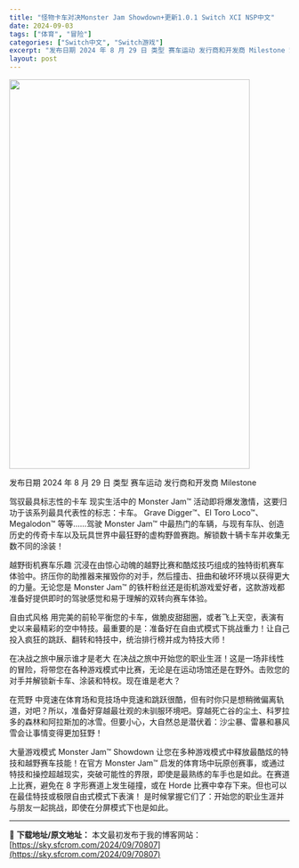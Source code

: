 ```yaml
---
title: "怪物卡车对决Monster Jam Showdown+更新1.0.1 Switch XCI NSP中文"
date: 2024-09-03
tags: ["体育", "冒险"]
categories: ["Switch中文", "Switch游戏"]
excerpt: "发布日期 2024 年 8 月 29 日 类型 赛车运动 发行商和开发商 Milestone 驾驭最具标志性的卡车 现实生活中的 Monster Jam™ 活动即将爆发激情，这要归功于该系列最具代表性的标志：卡车。 Grave Digger™、El Toro Loco™、Megalodon™ 等等…&hellip;"
layout: post
---
```


<img class="aligncenter size-full wp-image-70808" src="https://sky.sfcrom.com/wp-content/uploads/2024/09/2024090304595015.webp" alt="" width="432" height="700" />

发布日期	2024 年 8 月 29 日
类型	赛车运动
发行商和开发商 Milestone

驾驭最具标志性的卡车
现实生活中的 Monster Jam™ 活动即将爆发激情，这要归功于该系列最具代表性的标志：卡车。 Grave Digger™、El Toro Loco™、Megalodon™ 等等……驾驶 Monster Jam™ 中最热门的车辆，与现有车队、创造历史的传奇卡车以及玩具世界中最狂野的虚构野兽赛跑。解锁数十辆卡车并收集无数不同的涂装！

越野街机赛车乐趣
沉浸在由惊心动魄的越野比赛和酷炫技巧组成的独特街机赛车体验中。挤压你的助推器来摧毁你的对手，然后撞击、扭曲和破坏环境以获得更大的力量。无论您是 Monster Jam™ 的铁杆粉丝还是街机游戏爱好者，这款游戏都准备好提供即时的驾驶感觉和易于理解的双转向赛车体验。

自由式风格
用完美的前轮平衡您的卡车，做脆皮甜甜圈，或者飞上天空，表演有史以来最精彩的空中特技。最重要的是：准备好在自由式模式下挑战重力！让自己投入疯狂的跳跃、翻转和特技中，统治排行榜并成为特技大师！

在决战之旅中展示谁才是老大
在决战之旅中开始您的职业生涯！这是一场非线性的冒险，将带您在各种游戏模式中比赛，无论是在运动场馆还是在野外。击败您的对手并解锁新卡车、涂装和特权。现在谁是老大？

在荒野
中竞速在体育场和竞技场中竞速和跳跃很酷，但有时你只是想稍微偏离轨道，对吧？所以，准备好穿越最壮观的未驯服环境吧。穿越死亡谷的尘土、科罗拉多的森林和阿拉斯加的冰雪。但要小心，大自然总是潜伏着：沙尘暴、雷暴和暴风雪会让事情变得更加狂野！

大量游戏模式
Monster Jam™ Showdown 让您在多种游戏模式中释放最酷炫的特技和越野赛车技能！在官方 Monster Jam™ 启发的体育场中玩原创赛事，或通过特技和操控超越现实，突破可能性的界限，即使是最熟练的车手也是如此。在赛道上比赛，避免在 8 字形赛道上发生碰撞，或在​​ Horde 比赛中幸存下来。但也可以在最佳特技或极限自由式模式下表演！
是时候掌握它们了：开始您的职业生涯并与朋友一起挑战，即使在分屏模式下也是如此。

---
📖 **下载地址/原文地址：** 本文最初发布于我的博客网站：[https://sky.sfcrom.com/2024/09/70807](https://sky.sfcrom.com/2024/09/70807)
